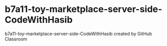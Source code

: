 # b7a11-toy-marketplace-server-side-CodeWithHasib
b7a11-toy-marketplace-server-side-CodeWithHasib created by GitHub Classroom
